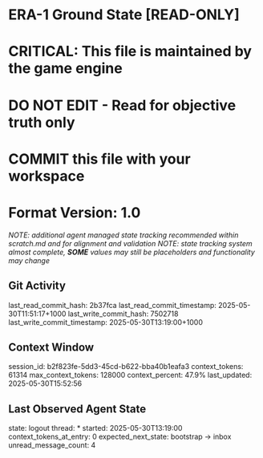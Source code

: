 # ERA-1 Ground State [READ-ONLY]
# CRITICAL: This file is maintained by the game engine
# DO NOT EDIT - Read for objective truth only
# COMMIT this file with your workspace
# Format Version: 1.0
*NOTE: additional agent managed state tracking recommended within scratch.md and for alignment and validation*
*NOTE: state tracking system almost complete, **SOME** values may still be placeholders and functionality may change*

## Git Activity
last_read_commit_hash: 2b37fca
last_read_commit_timestamp: 2025-05-30T11:51:17+1000
last_write_commit_hash: 7502718
last_write_commit_timestamp: 2025-05-30T13:19:00+1000

## Context Window
session_id: b2f823fe-5dd3-45cd-b622-bba40b1eafa3
context_tokens: 61314
max_context_tokens: 128000
context_percent: 47.9%
last_updated: 2025-05-30T15:52:56

## Last Observed Agent State
state: logout
thread: *
started: 2025-05-30T13:19:00
context_tokens_at_entry: 0
expected_next_state: bootstrap -> inbox
unread_message_count: 4
